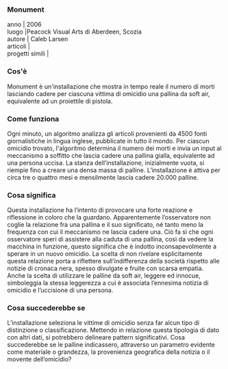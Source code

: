 ### **Monument**
anno | 2006  
luogo |Peacock Visual Arts di Aberdeen, Scozia <br>
autore | Caleb Larsen  <br>
articoli |  <br>
progetti simili |




### Cos'è
Monument è un'installazione che mostra in tempo reale il numero di morti lasciando cadere per ciascuna vittima di omicidio una pallina da soft air, equivalente ad un proiettile di pistola.

### Come funziona
Ogni minuto, un algoritmo analizza gli articoli provenienti da 4500 fonti giornalistiche in lingua inglese, pubblicate in tutto il mondo. Per ciascun omicidio trovato, l'algoritmo determina il numero dei morti e invia un input al meccanismo a soffitto che lascia cadere una pallina gialla, equivalente ad una persona uccisa. La stanza dell’installazione, inizialmente vuota, si riempie fino a creare una densa massa di palline. L’installazione è attiva per circa tre o quattro mesi e mensilmente lascia cadere 20.000 palline.


### Cosa significa
Questa installazione ha l’intento di provocare una forte reazione e riflessione in coloro che la guardano. Apparentemente l’osservatore non coglie la relazione fra una pallina e il suo significato, né tanto meno la frequenza con cui il meccanismo ne lascia cadere una. Ciò fa sì che ogni osservatore speri di assistere alla caduta di una pallina, così da vedere la macchina in funzione, questo significa che è indotto inconsapevolmente a sperare in un nuovo omicidio. La scelta di non rivelare esplicitamente questa relazione porta a riflettere sull’indifferenza della società rispetto alle notizie di cronaca nera, spesso divulgate e fruite con scarsa empatia. Anche la scelta di utilizzare le palline da soft air, leggere ed innocue, simboleggia la stessa leggerezza a cui è associata l’ennesima notizia di omicidio e l’uccisione di una persona.

### Cosa succederebbe se
L’installazione seleziona le vittime di omicidio senza far alcun tipo di distinzione o classificazione. Mettendo in relazione questa tipologia di dato con altri dati, si potrebbero delineare pattern significativi. Cosa succederebbe se le palline indicassero, attraverso un parametro evidente come materiale o grandezza, la provenienza geografica della notizia o il movente dell’omicidio?
